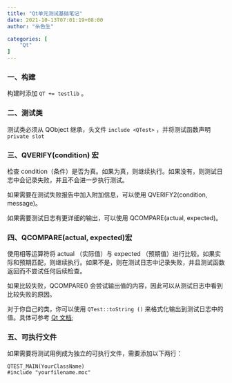 ```yaml
---
title: "Qt单元测试基础笔记"
date: 2021-10-13T07:01:19+08:00
author: "糸色生"

categories: [
    "Qt"
]
---
```


### 一、构建
构建时添加 `QT += testlib` 。

### 二、测试类
测试类必须从 QObject 继承，头文件 `include <QTest>` ，并将测试函数声明 `private slot`

### 三、QVERIFY(condition) 宏

检查 condition（条件）是否为真。如果为真，则继续执行。如果没有，则测试日志中会记录失败，并且不会进一步执行测试。

如果需要在测试失败报告中加入附加信息，可以使用 QVERIFY2(condition, message)。

如果需要测试日志有更详细的输出，可以使用 QCOMPARE(actual, expected)。

### 四、QCOMPARE(actual, expected)宏

使用相等运算符将 actual （实际值）与 expected （预期值）进行比较。如果实际和预期匹配，则继续执行。如果不是，则在测试日志中记录失败，并且测试函数返回而不尝试任何后续检查。

如果比较失败，QCOMPARE() 会尝试输出值的内容，因此可以从测试日志中看到比较失败的原因。

对于你自己的类，你可以使用 `QTest::toString ()` 来格式化输出到测试日志中的值。具体可参考 [Qt 文档](https://doc.qt.io/qt-6/qtest.html#QCOMPARE);

### 五、可执行文件

如果需要将测试用例成为独立的可执行文件，需要添加以下两行：

```
QTEST_MAIN(YourClassName)
#include "yourfilename.moc"
```